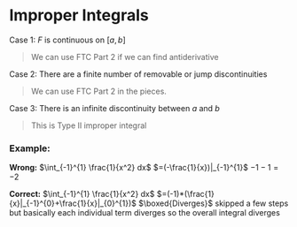 # Improper Integrals
Case 1: $F$ is continuous on $[a,b]$
> We can use FTC Part 2 if we can find antiderivative

Case 2: There are a finite number of removable or jump discontinuities
> We can use FTC Part 2 in the pieces.

Case 3: There is an infinite discontinuity between $a$ and $b$
> This is Type II improper integral

### Example: 

**Wrong:**
$\int_{-1}^{1} \frac{1}{x^2} dx$
$=(-\frac{1}{x})|_{-1}^{1}$
$-1-1=-2$

**Correct:**
$\int_{-1}^{1} \frac{1}{x^2} dx$
$=(-1)*(\frac{1}{x}|_{-1}^{0}+\frac{1}{x}|_{0}^{1})$
$\boxed{Diverges}$
skipped a few steps but basically each individual term diverges so the overall integral diverges